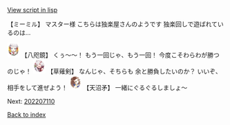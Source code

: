 [View script in lisp](../scripts/202207102.txt)

【ミーミル】
マスター様
こちらは独楽屋さんのようです
独楽回しで遊ばれているのは…

<img src="../images/units/500331.png" alt="500331.png" height="34"/>
【八咫鏡】
くぅ～～！
もう一回じゃ、もう一回！
今度こそわらわが勝つのじゃ！

<img src="../images/units/100431.png" alt="100431.png" height="34"/>
【草薙剣】
なんじゃ、そちらも
余と勝負したいのか？
いいぞ、相手をして進ぜよう！

<img src="../images/units/300431.png" alt="300431.png" height="34"/>
【天沼矛】
一緒にぐるぐるしましょ～


Next: [202207110](202207110.md)

[Back to index](index.md)
